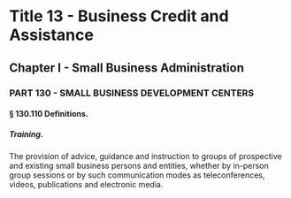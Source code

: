 
# Title 13 - Business Credit and Assistance
## Chapter I - Small Business Administration
### PART 130 - SMALL BUSINESS DEVELOPMENT CENTERS
#### § 130.110 Definitions.
##### Training.

The provision of advice, guidance and instruction to groups of prospective and existing small business persons and entities, whether by in-person group sessions or by such communication modes as teleconferences, videos, publications and electronic media.
